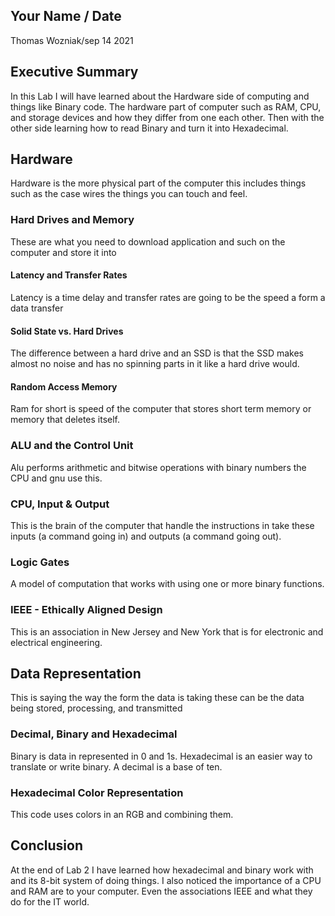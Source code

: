 ## Your Name / Date
Thomas Wozniak/sep 14 2021
## Executive Summary 
In this Lab I will have learned about the Hardware side of computing and things like Binary code. The hardware part of computer such as RAM, CPU, and storage devices and how they differ from one each other. Then with the other side learning how to read Binary and turn it into Hexadecimal.
## Hardware
Hardware is the more physical part of the computer this includes things such as the case wires the things you can touch and feel.
### Hard Drives and Memory
These are what you need to download application and such on the computer and store it into
#### Latency and Transfer Rates
Latency is a time delay and transfer rates are going to be the speed a form a data transfer
#### Solid State vs. Hard Drives
The difference between a hard drive and an SSD is that the SSD makes almost no noise and has no spinning parts in it like a hard drive would.
#### Random Access Memory
Ram for short is speed of the computer that stores short term memory or memory that deletes itself.
### ALU and the Control Unit
Alu performs arithmetic and bitwise operations with binary numbers the CPU and gnu use this.
### CPU, Input & Output
This is the brain of the computer that handle the instructions in take these inputs (a command going in) and outputs (a command going out).
### Logic Gates 
A model of computation that works with using one or more binary functions.
### IEEE - Ethically Aligned Design
This is an association in New Jersey and New York that is for electronic and electrical engineering.
## Data Representation
This is saying the way the form the data is taking these can be the data being stored, processing, and transmitted
### Decimal, Binary and Hexadecimal
Binary is data in represented in 0 and 1s. Hexadecimal is an easier way to translate or write binary. A decimal is a base of ten.
### Hexadecimal Color Representation
This code uses colors in an RGB and combining them.
## Conclusion
At the end of Lab 2 I have learned how hexadecimal and binary work with and its 8-bit system of doing things. I also noticed the importance of a CPU and RAM are to your computer. Even the associations IEEE and what they do for the IT world.
